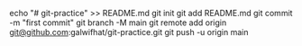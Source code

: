 echo "# git-practice" >> README.md
git init
git add README.md
git commit -m "first commit"
git branch -M main
git remote add origin git@github.com:galwifhat/git-practice.git
git push -u origin main